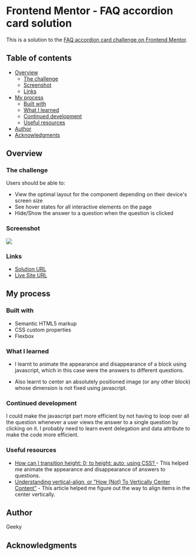 # Frontend Mentor - FAQ accordion card solution

This is a solution to the [FAQ accordion card challenge on Frontend Mentor](https://www.frontendmentor.io/challenges/faq-accordion-card-XlyjD0Oam).

## Table of contents

- [Overview](#overview)
  - [The challenge](#the-challenge)
  - [Screenshot](#screenshot)
  - [Links](#links)
- [My process](#my-process)
  - [Built with](#built-with)
  - [What I learned](#what-i-learned)
  - [Continued development](#continued-development)
  - [Useful resources](#useful-resources)
- [Author](#author)
- [Acknowledgments](#acknowledgments)

## Overview

### The challenge

Users should be able to:

- View the optimal layout for the component depending on their device's screen size
- See hover states for all interactive elements on the page
- Hide/Show the answer to a question when the question is clicked

### Screenshot

![](./screenshot.jpg)


### Links

- [Solution URL](https://github.com/geeky-amat/faq-accordion-card-main)
- [Live Site URL](https://geeky-amat.github.io/faq-accordion-card-main/)

## My process

### Built with

- Semantic HTML5 markup
- CSS custom properties
- Flexbox


### What I learned

- I learnt to animate the appearance and disappearance of a block using javascript, which in this case were the answers to different questions.

- Also learnt to center an absolutely positioned image (or any other block) whose dimension is not fixed using javascript.

### Continued development

I could make the javascript part more efficient by not having to loop over all the question whenever a user views the answer to a single question by clicking on it. I probably need to learn event delegation and data attribute to make the code more efficient.


### Useful resources

- [How can I transition height: 0; to height: auto; using CSS?
](https://stackoverflow.com/a/3149710/16570555) - This helped me animate the appearance and disappearance of answers to questions.
- [Understanding vertical-align, or "How (Not) To Vertically Center Content"](http://phrogz.net/css/vertical-align/index.html) - This article helped me figure out the way to align items in the center vertically.


## Author

Geeky


## Acknowledgments
